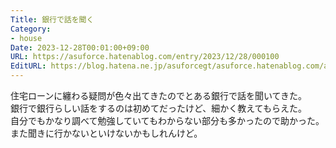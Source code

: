 ```yaml
---
Title: 銀行で話を聞く
Category:
- house
Date: 2023-12-28T00:01:00+09:00
URL: https://asuforce.hatenablog.com/entry/2023/12/28/000100
EditURL: https://blog.hatena.ne.jp/asuforcegt/asuforce.hatenablog.com/atom/entry/6801883189070716740
---
```


住宅ローンに纏わる疑問が色々出てきたのでとある銀行で話を聞いてきた。  
銀行で銀行らしい話をするのは初めてだったけど、細かく教えてもらえた。  
自分でもかなり調べて勉強していてもわからない部分も多かったので助かった。  
また聞きに行かないといけないかもしれんけど。
